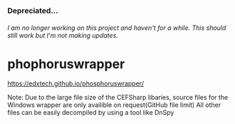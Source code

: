 ### Depreciated...
###### I am no longer working on this project and haven't for a while. This should still work but I'm not making updates.

# phophoruswrapper
https://edxtech.github.io/phosphoruswrapper/

Note:
Due to the large file size of the CEFSharp libaries, source files for the Windows wrapper are only availible on request(GitHub file limit)
All other files can be easily decompiled by using a tool like DnSpy
